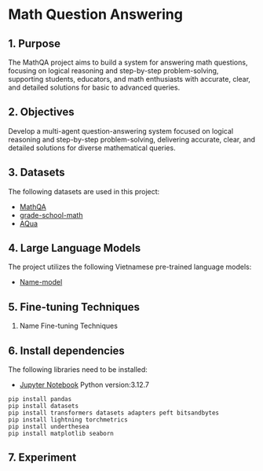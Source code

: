 # Math Question Answering

## 1. Purpose
The MathQA project aims to build a system for answering math questions, focusing on logical reasoning and step-by-step problem-solving, supporting students, educators, and math enthusiasts with accurate, clear, and detailed solutions for basic to advanced queries.

## 2. Objectives
Develop a multi-agent question-answering system focused on logical reasoning and step-by-step problem-solving, delivering accurate, clear, and detailed solutions for diverse mathematical queries.
## 3. Datasets
The following datasets are used in this project:
* [MathQA](https://math-qa.github.io/)
* [grade-school-math](https://github.com/openai/grade-school-math)
* [AQua](https://github.com/google-deepmind/AQuA)

## 4. Large Language Models
The project utilizes the following Vietnamese pre-trained language models:
* [Name-model](Link-model)

## 5. Fine-tuning Techniques
1. Name Fine-tuning Techniques

## 6. Install dependencies
The following libraries need to be installed:
* [Jupyter Notebook](https://jupyter.org/install)
Python version:3.12.7

```
pip install pandas
pip install datasets
pip install transformers datasets adapters peft bitsandbytes
pip install lightning torchmetrics
pip install underthesea
pip install matplotlib seaborn
```
## 7. Experiment